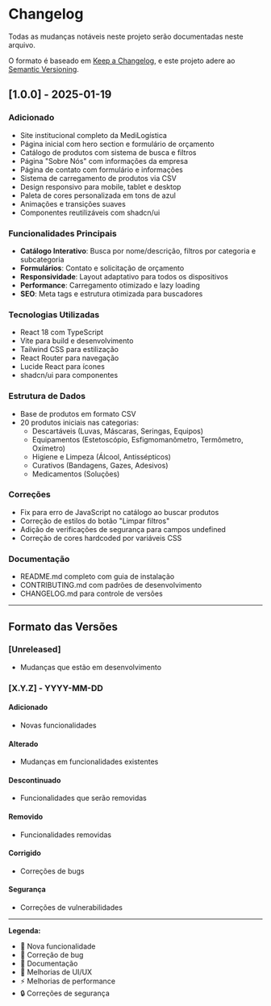 # Changelog

Todas as mudanças notáveis neste projeto serão documentadas neste arquivo.

O formato é baseado em [Keep a Changelog](https://keepachangelog.com/pt-BR/1.0.0/),
e este projeto adere ao [Semantic Versioning](https://semver.org/lang/pt-BR/).

## [1.0.0] - 2025-01-19

### Adicionado
- Site institucional completo da MediLogística
- Página inicial com hero section e formulário de orçamento
- Catálogo de produtos com sistema de busca e filtros
- Página "Sobre Nós" com informações da empresa
- Página de contato com formulário e informações
- Sistema de carregamento de produtos via CSV
- Design responsivo para mobile, tablet e desktop
- Paleta de cores personalizada em tons de azul
- Animações e transições suaves
- Componentes reutilizáveis com shadcn/ui

### Funcionalidades Principais
- **Catálogo Interativo**: Busca por nome/descrição, filtros por categoria e subcategoria
- **Formulários**: Contato e solicitação de orçamento
- **Responsividade**: Layout adaptativo para todos os dispositivos
- **Performance**: Carregamento otimizado e lazy loading
- **SEO**: Meta tags e estrutura otimizada para buscadores

### Tecnologias Utilizadas
- React 18 com TypeScript
- Vite para build e desenvolvimento
- Tailwind CSS para estilização
- React Router para navegação
- Lucide React para ícones
- shadcn/ui para componentes

### Estrutura de Dados
- Base de produtos em formato CSV
- 20 produtos iniciais nas categorias:
  - Descartáveis (Luvas, Máscaras, Seringas, Equipos)
  - Equipamentos (Estetoscópio, Esfigmomanômetro, Termômetro, Oxímetro)
  - Higiene e Limpeza (Álcool, Antissépticos)
  - Curativos (Bandagens, Gazes, Adesivos)
  - Medicamentos (Soluções)

### Correções
- Fix para erro de JavaScript no catálogo ao buscar produtos
- Correção de estilos do botão "Limpar filtros"
- Adição de verificações de segurança para campos undefined
- Correção de cores hardcoded por variáveis CSS

### Documentação
- README.md completo com guia de instalação
- CONTRIBUTING.md com padrões de desenvolvimento
- CHANGELOG.md para controle de versões

---

## Formato das Versões

### [Unreleased]
- Mudanças que estão em desenvolvimento

### [X.Y.Z] - YYYY-MM-DD

#### Adicionado
- Novas funcionalidades

#### Alterado
- Mudanças em funcionalidades existentes

#### Descontinuado
- Funcionalidades que serão removidas

#### Removido
- Funcionalidades removidas

#### Corrigido
- Correções de bugs

#### Segurança
- Correções de vulnerabilidades

---

**Legenda:**
- 🎉 Nova funcionalidade
- 🐛 Correção de bug
- 📝 Documentação
- 🎨 Melhorias de UI/UX
- ⚡ Melhorias de performance
- 🔒 Correções de segurança